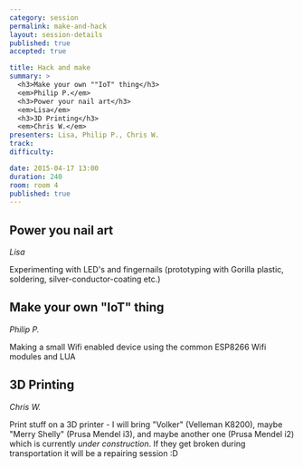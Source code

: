 ```yaml
---
category: session
permalink: make-and-hack
layout: session-details
published: true
accepted: true

title: Hack and make
summary: > 
  <h3>Make your own ""IoT" thing</h3>
  <em>Philip P.</em>
  <h3>Power your nail art</h3>
  <em>Lisa</em>
  <h3>3D Printing</h3>
  <em>Chris W.</em>
presenters: Lisa, Philip P., Chris W.
track:
difficulty:

date: 2015-04-17 13:00
duration: 240
room: room 4
published: true
---
```


## Power you nail art
*Lisa*

Experimenting with LED's and fingernails (prototyping with Gorilla plastic, soldering, silver-conductor-coating etc.)

## Make your own "IoT" thing
*Philip P.*

Making a small Wifi enabled device using the common ESP8266 Wifi modules and LUA

## 3D Printing
*Chris W.*

Print stuff on a 3D printer - I will bring "Volker" (Velleman K8200), maybe "Merry Shelly" (Prusa Mendel i3), and maybe another one (Prusa Mendel i2) which is currently *under construction*. If they get broken during transportation it will be a repairing session :D